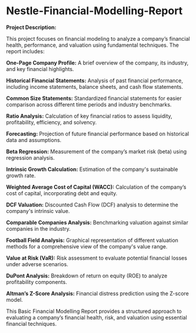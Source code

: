 # Nestle-Financial-Modelling-Report


**Project Description:**

This project focuses on financial modeling to analyze a company’s financial health, performance, and valuation using fundamental techniques. The report includes:

**One-Page Company Profile:** A brief overview of the company, its industry, and key financial highlights.

**Historical Financial Statements:** Analysis of past financial performance, including income statements, balance sheets, and cash flow statements.

**Common Size Statements:** Standardized financial statements for easier comparison across different time periods and industry benchmarks.

**Ratio Analysis:** Calculation of key financial ratios to assess liquidity, profitability, efficiency, and solvency.

**Forecasting:** Projection of future financial performance based on historical data and assumptions.

**Beta Regression:** Measurement of the company’s market risk (beta) using regression analysis.

**Intrinsic Growth Calculation:** Estimation of the company's sustainable growth rate.

**Weighted Average Cost of Capital (WACC):** Calculation of the company’s cost of capital, incorporating debt and equity.

**DCF Valuation:** Discounted Cash Flow (DCF) analysis to determine the company's intrinsic value.

**Comparable Companies Analysis:** Benchmarking valuation against similar companies in the industry.

**Football Field Analysis:** Graphical representation of different valuation methods for a comprehensive view of the company's value range.

**Value at Risk (VaR):** Risk assessment to evaluate potential financial losses under adverse scenarios.

**DuPont Analysis:** Breakdown of return on equity (ROE) to analyze profitability components.

**Altman’s Z-Score Analysis:** Financial distress prediction using the Z-score model.


This Basic Financial Modelling Report provides a structured approach to evaluating a company’s financial health, risk, and valuation using essential financial techniques.
